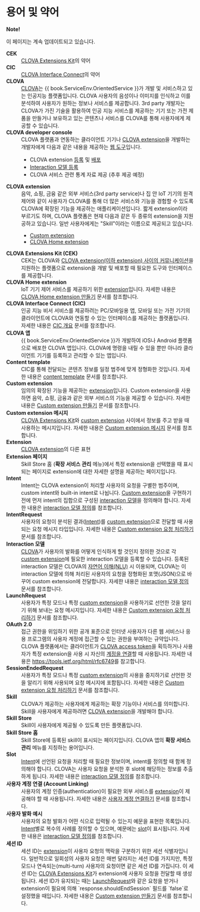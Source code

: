 <!-- Note! This content includes shared parts. Therefore, when you update this file, you should beware of synchronization. -->

<!-- Start of the shared content: Glossary -->

# 용어 및 약어

<div class="note">
  <p><strong>Note!</strong></p>
  <p>이 페이지는 계속 업데이트되고 있습니다.</p>
</div>

<dl>
  <dt><strong>CEK</strong></dt>
  <dd><a href="#CEK">CLOVA Extensions Kit</a>의 약어</dd>
  <dt><strong>CIC</strong></dt>
  <dd><a href="#CIC">CLOVA Interface Connect</a>의 약어</dd>
  <dt id="CLOVA"><strong>CLOVA</strong></dt>
  <dd><a target="_blank" href="https://clova.ai">CLOVA</a>는 {{ book.ServiceEnv.OrientedService }}가 개발 및 서비스하고 있는 인공지능 플랫폼입니다. CLOVA 사용자의 음성이나 이미지를 인식하고 이를 분석하여 사용자가 원하는 정보나 서비스를 제공합니다. 3rd party 개발자는 CLOVA가 가진 기술을 활용하여 인공 지능 서비스를 제공하는 기기 또는 가전 제품을 만들거나 보유하고 있는 콘텐츠나 서비스를 CLOVA를 통해 사용자에게 제공할 수 있습니다.</dd>
  <dt id="CLOVADeveloperConsole"><strong>CLOVA developer console</strong></dt>
  <dd>CLOVA 플랫폼과 연동하는 클라이언트 기기나 <a href="#CLOVAExtension">CLOVA extension</a>을 개발하는 개발자에게 다음과 같은 내용을 제공하는 <a target="_blank" href="{{ book.ServiceEnv.DeveloperConsoleURI }}">웹 도구</a>입니다.
    <ul>
      <li>CLOVA extension <a href="/DevConsole/Guides/Register_Custom_Extension.md">등록</a> 및 <a href="/DevConsole/Guides/Deploy_Custom_Extension.md">배포</a></li>
      <li><a href="/DevConsole/Guides/Register_Interaction_Model.md">Interaction 모델 등록</a></li>
      <li>CLOVA 서비스 관련 통계 자료 제공 (추후 제공 예정)</li>
    </ul>
  </dd>
  <dt id="CLOVAExtension"><strong>CLOVA extension</strong></dt>
  <dd>음악, 쇼핑, 금융 같은 외부 서비스(3rd party service)나 집 안 IoT 기기의 원격 제어와 같이 사용자가 CLOVA를 통해 더 많은 서비스와 기능을 경험할 수 있도록 CLOVA에 확장된 기능을 제공하는 애플리케이션입니다. 짧게 extension이라 부르기도 하며, CLOVA 플랫폼은 현재 다음과 같은 두 종류의 extension을 지원공하고 있습니다. 일반 사용자에게는 "Skill"이라는 이름으로 제공되고 있습니다.
    <ul>
      <li><a href="#CustomExtension">Custom extension</a></li>
      <li><a href="#CLOVAHomeExtension">CLOVA Home extension</a></li>
    </ul>
  </dd>
  <dt id="CEK"><strong>CLOVA Extensions Kit (CEK)</strong></dt>
  <dd>CEK는 CLOVA와 <a href="/Develop/CEK_Overview.md">CLOVA extension(이하 extension) 사이의 커뮤니케이션</a>을 지원하는 플랫폼으로 extension을 개발 및 배포할 때 필요한 도구와 인터페이스를 제공합니다.</dd>
  <dt id="CLOVAHomeExtension"><strong>CLOVA Home extension</strong></dt>
  <dd>IoT 기기 제어 서비스를 제공하기 위한 <a href="#CLOVAExtension">extension</a>입니다. 자세한 내용은 <a href="{{ book.DocMeta.CLOVAHomeExtensionDeveloperGuideBaseURI }}/Develop/Guides/Build_Clova_Home_Extension.{{ book.DocMeta.FileExtensionForExternalLink}}">CLOVA Home extension 만들기</a> 문서를 참조합니다.</dd>
  <dt id="CIC"><strong>CLOVA Interface Connect (CIC)</strong></dt>
  <dd>인공 지능 비서 서비스를 제공하려는 PC/모바일용 앱, 모바일 또는 가전 기기의 클라이언트에 CLOVA와 연동할 수 있는 인터페이스를 제공하는 플랫폼입니다. 자세한 내용은 <a href="{{ book.DocMeta.CLOVAClientDeveloperGuideBaseURI }}/Develop/CIC_Overview.{{ book.DocMeta.FileExtensionForExternalLink }}">CIC 개요</a> 문서를 참조합니다.</dd>
  <dt id="CLOVAApp"><strong>CLOVA 앱</strong></dt>
  <dd>{{ book.ServiceEnv.OrientedService }}가 개발하여 iOS나 Android 플랫폼으로 배포한 CLOVA 앱입니다. CLOVA에 명령을 내릴 수 있을 뿐만 아니라 클라이언트 기기를 등록하고 관리할 수 있는 앱입니다.</dd>
  <dt id="ContentTemplate"><strong>Content template</strong></dt>
  <dd>CIC를 통해 전달되는 콘텐츠 정보를 일정 범주에 맞게 정형화한 것입니다. 자세한 내용은 <a href="{{ book.DocMeta.CLOVAClientDeveloperGuideBaseURI }}/Develop/References/Content_Templates.{{ book.DocMeta.FileExtensionForExternalLink }}">content template</a> 문서를 참조합니다.</dd>
  <dt id="CustomExtension"><strong>Custom extension</strong></dt>
  <dd>임의의 확장된 기능을 제공하는 <a href="#CLOVAExtension">extension</a>입니다. Custom extension을 사용하면 음악, 쇼핑, 금융과 같은 외부 서비스의 기능을 제공할 수 있습니다. 자세한 내용은 <a href="/Develop/Guides/Build_Custom_Extension.md">Custom extension 만들기</a> 문서를 참조합니다.</dd>
  <dt id="CustomExtMessage"><strong>Custom extension 메시지</strong></dt>
  <dd><a href="#CEK">CLOVA Extensions Kit</a>와 <a href="#CustomExtension">custom extension</a> 사이에서 정보를 주고 받을 때 사용하는 메시지입니다. 자세한 내용은 <a href="/Develop/References/Custom_Extension_Message.md">Custom extension 메시지</a> 문서를 참조합니다.</dd>
  <dt id="Extension"><strong>Extension</strong></dt>
  <dd><a href="#CLOVAExtension">CLOVA extension</a>의 다른 표현</dd>
  <dt id="ExtensionPage"><strong>Extension 페이지</strong></dt>
  <dd>Skill Store 홈 (<strong>확장 서비스 관리</strong> 메뉴)에서 특정 extension을 선택했을 때 표시되는 페이지로 extension에 대한 자세한 설명을 제공하는 페이지입니다.</dd>
  <dt id="Intent"><strong>Intent</strong></dt>
  <dd>Intent는 CLOVA extension이 처리할 사용자의 요청을 구별한 범주이며, custom intent와 built-in intent로 나뉩니다. <a href="#CustomExtension">Custom extension</a>을 구현하기 전에 먼저 intent의 집합으로 구성된 <a href="#InteractionModel">interaction 모델</a>을 정의해야 합니다. 자세한 내용은 <a href="/Design/Design_Custom_Extension.md#DefineInteractionModel">interaction 모델 정의</a>를 참조합니다.</dd>
  <dt id="IntentRequest"><strong>IntentRequest</strong></dt>
  <dd>사용자의 요청이 분석된 결과(<a href="#Intent">Intent</a>)를 <a href="#CustomExtension">custom extension</a>으로 전달할 때 사용되는 요청 메시지 타입입니다. 자세한 내용은 <a href="/Develop/Guides/Build_Custom_Extension.md#HandleCustomExtensionRequest">Custom extension 요청 처리하기</a> 문서를 참조합니다.</dd>
  <dt id="InteractionModel"><strong>Interaction 모델</strong></dt>
  <dd><a href="#CLOVA">CLOVA</a>가 사용자의 발화를 어떻게 인식하게 할 것인지 정의한 것으로 각 <a href="#CustomExtension">custom extension</a>에 필요한 interaction 모델을 등록할 수 있습니다. 등록된 interaction 모델은 CLOVA의 <a target="_blank" href="https://en.wikipedia.org/wiki/Natural-language_understanding">자연어 이해(NLU)</a> 시 이용되며, CLOVA는 이 interaction 모델에 의해 처리된 사용자의 요청을 정형화된 포맷(JSON)으로 바꾸어 custom extension에 전달합니다. 자세한 내용은 <a href="/Design/Design_Custom_Extension.md#DefineInteractionModel">interaction 모델 정의</a> 문서를 참조합니다.</dd>
  <dt id="LaunchRequest"><strong>LaunchRequest</strong></dt>
  <dd>사용자가 특정 모드나 특정 <a href="#CustomExtension">custom extension</a>을 사용하기로 선언한 것을 알리기 위해 보내는 요청 메시지입니다. 자세한 내용은 <a href="/Develop/Guides/Build_Custom_Extension.md#HandleCustomExtensionRequest">Custom extension 요청 처리하기</a> 문서를 참조합니다.</dd>
  <dt><strong>OAuth 2.0</strong></dt>
  <dd>접근 권한을 위임하기 위한 공개 표준으로 인터넷 사용자가 다른 웹 서비스나 응용 프로그램의 사용자 계정에 접근할 수 있는 권한을 부여하는 규약입니다. CLOVA 플랫폼에서는 클라이언트가 <a href="#CLOVAAccessToken">CLOVA access token</a>을 획득하거나 사용자가 특정 extension을 사용 시 자신의 <a href="/Develop/Guides/Link_User_Account.md">계정을 연결</a>할 때 사용됩니다. 자세한 내용은 <a target="_blank" href="https://tools.ietf.org/html/rfc6749">https://tools.ietf.org/html/rfc6749</a>를 참고합니다.</dd>
  <dt id="SessionEndedRequest"><strong>SessionEndedRequest</strong></dt>
  <dd>사용자가 특정 모드나 특정 <a href="#CustomExtension">custom extension</a>의 사용을 중지하기로 선언한 것을 알리기 위해 사용되며 요청 메시지에 포함됩니다. 자세한 내용은 <a href="/Develop/Guides/Build_Custom_Extension.md#HandleCustomExtensionRequest">Custom extension 요청 처리하기</a> 문서를 참조합니다.</dd>
  <dt id="Skill"><strong>Skill</strong></dt>
  <dd>CLOVA가 제공하는 사용자에게 제공하는 확장 기능이나 서비스를 의미합니다. Skill을 사용자에게 제공하려면 <a href="#CLOVAExtension">CLOVA extension</a>을 개발해야 합니다.</dd>
  <dt id="SkillStore"><strong>Skill Store</strong></dt>
  <dd>Skill이 사용자에게 제공될 수 있도록 만든 플랫폼입니다.</dd>
  <dt id="SkillStoreHome"><strong>Skill Store 홈</strong></dt>
  <dd>Skill Store에 등록된 skill이 표시되는 페이지입니다. CLOVA 앱의 <strong>확장 서비스 관리</strong> 메뉴를 지칭하는 용어입니다.</dd>
  <dt id="Slot"><strong>Slot</strong></dt>
  <dd><a href="#Intent">Intent</a>에 선언된 요청을 처리할 때 필요한 정보이며, intent를 정의할 때 함께 정의해야 합니다. CLOVA는 사용자 요청을 분석한 후 slot에 해당하는 정보를 추출하게 됩니다. 자세한 내용은 <a href="/Design/Design_Custom_Extension.md#DefineInteractionModel">interaction 모델 정의</a>를 참조합니다.</dd>
  <dt id="AccountLinking"><strong>사용자 계정 연결 (Account Linking)</strong></dt>
  <dd>사용자의 계정 인증(authentication)이 필요한 외부 서비스를 <a href="#CLOVAExtension">extension</a>이 제공해야 할 때 사용됩니다. 자세한 내용은 <a href="/Develop/Guides/Link_User_Account.md">사용자 계정 연결하기</a> 문서를 참조합니다.</dd>
  <dt id="UserUtteranceExample"><strong>사용자 발화 예시</strong></dt>
  <dd>사용자의 요청 발화가 어떤 식으로 입력될 수 있는지 예문을 표현한 목록입니다. <a href="#Intent">Intent</a>별로 복수의 사례를 정의할 수 있으며, 예문에는 <a href="#Slot">slot</a>이 표시됩니다. 자세한 내용은 <a href="/Design/Design_Custom_Extension.md#DefineInteractionModel">interaction 모델 정의</a>를 참조합니다.</dd>
  <dt id="SessionID"><strong>세션 ID</strong></dt>
  <dd>세션 ID는 <a href="#CLOVAExtension">extension</a>이 사용자 요청의 맥락을 구분하기 위한 세션 식별자입니다. 일반적으로 일회성의 사용자 요청은 매번 달라지는 세션 ID를 가지지만, 특정 모드나 연속되는(multi-turn) 사용자의 요청이면 같은 세션 ID를 가집니다. 이 세션 ID는 <a href="#CEK">CLOVA Extensions Kit</a>가 extension에 사용자 요청을 전달할 때 생성됩니다. 세션 ID가 유지되는 때는 <a href="#LaunchRequest">LaunchRequest</a>와 같은 요청을 받거나 extension이 필요에 의해 `response.shouldEndSession` 필드를 `false`로 설정했을 때입니다. 자세한 내용은 <a href="/Develop/Guides/Build_Custom_Extension.md">Custom extension 만들기</a> 문서를 참조합니다.</dd>
</dl>

<!-- End of the shared content -->
